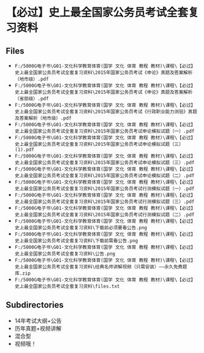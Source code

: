 # 【必过】史上最全国家公务员考试全套复习资料

## Files

- `F:/5000G电子书\G01-文化科学教育体育(国学 文化 体育 教程 教材)\课程\【必过】史上最全国家公务员考试全套复习资料\2015年国家公务员考试《申论》真题及答案解析（地市级）.pdf`
- `F:/5000G电子书\G01-文化科学教育体育(国学 文化 体育 教程 教材)\课程\【必过】史上最全国家公务员考试全套复习资料\2015年国家公务员考试《申论》真题及答案解析（省部级）.pdf`
- `F:/5000G电子书\G01-文化科学教育体育(国学 文化 体育 教程 教材)\课程\【必过】史上最全国家公务员考试全套复习资料\2015年国家公务员考试《行政职业能力测验》真题及答案解析（地市级）.pdf`
- `F:/5000G电子书\G01-文化科学教育体育(国学 文化 体育 教程 教材)\课程\【必过】史上最全国家公务员考试全套复习资料\2015年国家公务员考试申论模拟试题（一）.pdf`
- `F:/5000G电子书\G01-文化科学教育体育(国学 文化 体育 教程 教材)\课程\【必过】史上最全国家公务员考试全套复习资料\2015年国家公务员考试申论模拟试题（三）(1).pdf`
- `F:/5000G电子书\G01-文化科学教育体育(国学 文化 体育 教程 教材)\课程\【必过】史上最全国家公务员考试全套复习资料\2015年国家公务员考试申论模拟试题（三）.pdf`
- `F:/5000G电子书\G01-文化科学教育体育(国学 文化 体育 教程 教材)\课程\【必过】史上最全国家公务员考试全套复习资料\2015年国家公务员考试申论模拟试题（二）.pdf`
- `F:/5000G电子书\G01-文化科学教育体育(国学 文化 体育 教程 教材)\课程\【必过】史上最全国家公务员考试全套复习资料\2015年国家公务员考试行测模拟试题（一）.pdf`
- `F:/5000G电子书\G01-文化科学教育体育(国学 文化 体育 教程 教材)\课程\【必过】史上最全国家公务员考试全套复习资料\2015年国家公务员考试行测模拟试题（三）.pdf`
- `F:/5000G电子书\G01-文化科学教育体育(国学 文化 体育 教程 教材)\课程\【必过】史上最全国家公务员考试全套复习资料\2015年国家公务员考试行测模拟试题（二）.pdf`
- `F:/5000G电子书\G01-文化科学教育体育(国学 文化 体育 教程 教材)\课程\【必过】史上最全国家公务员考试全套复习资料\下载前必须要看公告.png`
- `F:/5000G电子书\G01-文化科学教育体育(国学 文化 体育 教程 教材)\课程\【必过】史上最全国家公务员考试全套复习资料\下载前需看公告.png`
- `F:/5000G电子书\G01-文化科学教育体育(国学 文化 体育 教程 教材)\课程\【必过】史上最全国家公务员考试全套复习资料\公告.png`
- `F:/5000G电子书\G01-文化科学教育体育(国学 文化 体育 教程 教材)\课程\【必过】史上最全国家公务员考试全套复习资料\经典名师讲解视频（只需安装）——永久免费题库.zip`
- `F:/5000G电子书\G01-文化科学教育体育(国学 文化 体育 教程 教材)\课程\【必过】史上最全国家公务员考试全套复习资料\files.txt`

## Subdirectories

- 14年考试大纲+公告
- 历年真题+视频讲解
- 混合型
- 视频哦！
